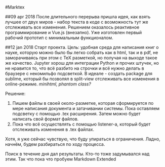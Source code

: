 #Marktex

##09 apr 2018
После длительного перерыва пришла идея, как взять лучшее от двух миров - набор текста в коде с возможность тут же отслеживать все изменения. Решением оказалось реактивное программирование и Vue.js (внезапно). Уже изготовлен первый рабочий прототип с минимальным функционалом.

##12 jan 2018
Старт проекта.
Цель: удобная среда для написания книг о науке, которую можно было бы легко собрать как в html, так и в pdf, не заморачиваясь при этом с TeX разметкой, но получая на выходе такое же качество.
Jupyter хорош для интеграции Python и прочих штучек, но не нравится то, что всё разбито на строчки и всё нужно делать в браузере с некомильфо подсветкой. В идеале - создать package для sublime, который бы позволял в split-view отслеживать все изменения в online-режиме.
_minihtml, phantom class?_

Решение:

1. Пишем файлы в своей около-разметке, которая сформируется по мере написания документа и затачивании системы. Пока оставляем подсветку с помощью .tex расширения. Затем можно будет написать свой формат файлов.
2. Пока что всё осуществлять с помощью listener-a, который будет отслеживать изменения в .tex файлах.

Хотя, я уже сейчас чувствую, что буду упираться в ограничения. Ладно, начнём, будем разбираться по ходу процесса.

Поиск в течение дня дал результаты. Кто-то тоже задумывался над этим. Так что пока что пробуем Markdown Extended
